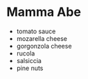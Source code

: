 # Mamma Abe

 - tomato sauce
 - mozarella cheese
 - gorgonzola cheese
 - rucola
 - salsiccia
 - pine nuts
